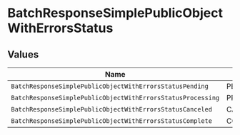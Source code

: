 # BatchResponseSimplePublicObjectWithErrorsStatus


## Values

| Name                                                        | Value                                                       |
| ----------------------------------------------------------- | ----------------------------------------------------------- |
| `BatchResponseSimplePublicObjectWithErrorsStatusPending`    | PENDING                                                     |
| `BatchResponseSimplePublicObjectWithErrorsStatusProcessing` | PROCESSING                                                  |
| `BatchResponseSimplePublicObjectWithErrorsStatusCanceled`   | CANCELED                                                    |
| `BatchResponseSimplePublicObjectWithErrorsStatusComplete`   | COMPLETE                                                    |